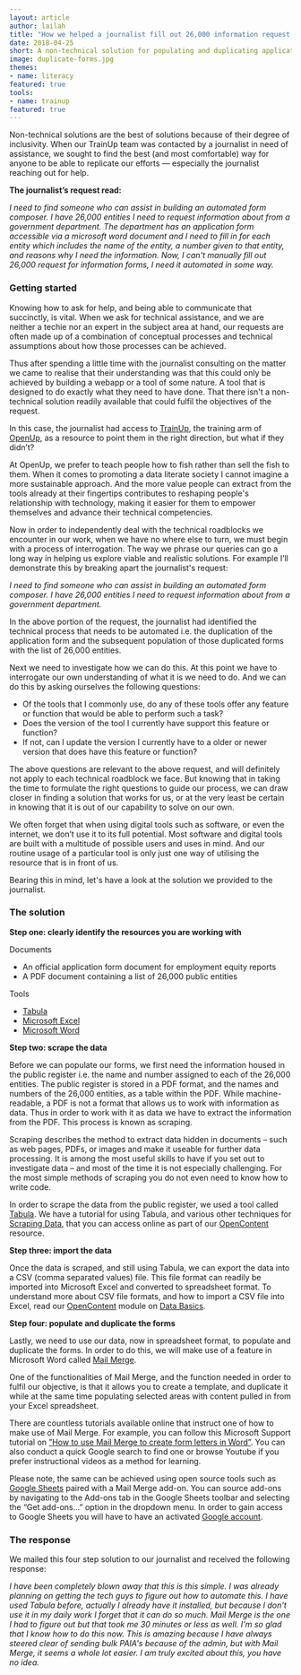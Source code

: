 ```yaml
---
layout: article
author: lailah
title: "How we helped a journalist fill out 26,000 information request forms in under an hour"
date: 2018-04-25
short: A non-technical solution for populating and duplicating application forms.
image: duplicate-forms.jpg
themes:
- name: literacy
featured: true
tools:
- name: trainup
featured: true
---
```


Non-technical solutions are the best of solutions because of their degree of inclusivity. When our TrainUp team was contacted by a journalist in need of assistance, we sought to find the best (and most comfortable) way for anyone to be able to replicate our efforts — especially the journalist reaching out for help.

**The journalist’s request read:**

_I need to find someone who can assist in building an automated form composer. I have 26,000 entities I need to request information about from a government department. The department has an application form accessible via a microsoft word document and I need to fill in for each entity which includes the name of the entity, a number given to that entity, and reasons why I need the information. Now, I can't manually fill out 26,000 request for information forms, I need it automated in some way._

### Getting started

Knowing how to ask for help, and being able to communicate that succinctly, is vital. When we ask for technical assistance, and we are neither a techie nor an expert in the subject area at hand, our requests are often made up of a combination of conceptual processes and technical assumptions about how those processes can be achieved.

Thus after spending a little time with the journalist consulting on the matter we came to realise that their understanding was that this could only be achieved by building a webapp or a tool of some nature. A tool that is designed to do exactly what they need to have done. That there isn't a non-technical solution readily available that could fulfil the objectives of the request.

In this case, the journalist had access to [TrainUp](https://openup.org.za/trainup/), the training arm of [OpenUp](https://openup.org.za/), as a resource to point them in the right direction, but what if they didn’t?

At OpenUp, we prefer to teach people how to fish rather than sell the fish to them. When it comes to promoting a data literate society I cannot imagine a more sustainable approach. And the more value people can extract from the tools already at their fingertips contributes to reshaping people's relationship with technology, making it easier for them to empower themselves and advance their technical competencies.

Now in order to independently deal with the technical roadblocks we encounter in our work, when we have no where else to turn, we must begin with a process of interrogation. The way we phrase our queries can go a long way in helping us explore viable and realistic solutions. For example I’ll demonstrate this by breaking apart the journalist's request:

_I need to find someone who can assist in building an automated form composer. I have 26,000 entities I need to request information about from a government department._

In the above portion of the request, the journalist had identified the technical process that needs to be automated i.e. the duplication of the application form and the subsequent population of those duplicated forms with the list of 26,000 entities.

Next we need to investigate how we can do this. At this point we have to interrogate our own understanding of what it is we need to do. And we can do this by asking ourselves the following questions:

<ul>
	<li>Of the tools that I commonly use, do any of these tools offer any feature or function that would be able to perform such a task?</li>
	<li>Does the version of the tool I currently have support this feature or function?</li>
	<li>If not, can I update the version I currently have to a older or newer version that does have this feature or function?</li>
</ul>

The above questions are relevant to the above request, and will definitely not apply to each technical roadblock we face. But knowing that in taking the time to formulate the right questions to guide our process, we can draw closer in finding a solution that works for us, or at the very least be certain in knowing that it is out of our capability to solve on our own.

We often forget that when using digital tools such as software, or even the internet, we don’t use it to its full potential. Most software and digital tools are built with a multitude of possible users and uses in mind. And our routine usage of a particular tool is only just one way of utilising the resource that is in front of us.

Bearing this in mind, let's have a look at the solution we provided to the journalist.

### The solution

**Step one: clearly identify the resources you are working with**

Documents

- An official application form document for employment equity reports 
- A PDF document containing a list of 26,000 public entities

Tools

- [Tabula](http://tabula.technology/)
- [Microsoft Excel](https://products.office.com/en-us/excel)
- [Microsoft Word](https://office.live.com/start/Word.aspx)

**Step two: scrape the data**

Before we can populate our forms, we first need the information housed in the public register i.e. the name and number assigned to each of the 26,000 entities. The public register is stored in a PDF format, and the names and numbers of the 26,000 entities, as a table within the PDF. While machine-readable, a PDF is not a format that allows us to work with information as data. Thus in order to work with it as data we have to extract the information from the PDF. This process is known as scraping.

Scraping describes the method to extract data hidden in documents – such as web pages, PDFs, or images and make it useable for further data processing. It is among the most useful skills to have if you set out to investigate data – and most of the time it is not especially challenging. For the most simple methods of scraping you do not even need to know how to write code.

In order to scrape the data from the public register, we used a tool called [Tabula](http://tabula.technology/). We have a tutorial for using Tabula, and various other techniques for [Scraping Data](https://openup.org.za/trainup/scraping.html), that you can access online as part of our [OpenContent](https://openup.org.za/trainup/#open-content) resource.

**Step three: import the data**

Once the data is scraped, and still using Tabula, we can export the data into a CSV (comma separated values) file. This file format can readily be imported into Microsoft Excel and converted to spreadsheet format. To understand more about CSV file formats, and how to import a CSV file into Excel, read our [OpenContent](https://openup.org.za/trainup/#open-content) module on [Data Basics](https://openup.org.za/trainup/data-basics.html).

**Step four: populate and duplicate the forms**

Lastly, we need to use our data, now in spreadsheet format, to populate and duplicate the forms. In order to do this, we will make use of a feature in Microsoft Word called [Mail Merge](https://support.office.com/en-us/article/use-mail-merge-to-create-and-send-bulk-mail-labels-and-envelopes-f488ed5b-b849-4c11-9cff-932c49474705).

One of the functionalities of Mail Merge, and the function needed in order to fulfil our objective, is that it allows you to create a template, and duplicate it while at the same time populating selected areas with content pulled in from your Excel spreadsheet.

There are countless tutorials available online that instruct one of how to make use of Mail Merge. For example, you can follow this Microsoft Support tutorial on [”How to use Mail Merge to create form letters in Word”](https://support.microsoft.com/en-us/help/294683/how-to-use-mail-merge-to-create-form-letters-in-word). You can also conduct a quick Google search to find one or browse Youtube if you prefer instructional videos as a method for learning.

Please note, the same can be achieved using open source tools such as [Google Sheets](https://www.google.com/sheets/about/) paired with a Mail Merge add-on. You can source add-ons by navigating to the Add-ons tab in the Google Sheets toolbar and selecting the “Get add-ons…” option in the dropdown menu. In order to gain access to Google Sheets you will have to have an activated [Google account](https://accounts.google.com/SignUp?hl=en).

### The response

We mailed this four step solution to our journalist and received the following response:

_I have been completely blown away that this is this simple. I was already planning on getting the tech guys to figure out how to automate this. I have used Tabula before, actually I already have it installed, but because I don't use it in my daily work I forget that it can do so much. Mail Merge is the one I had to figure out but that took me 30 minutes or less as well. I'm so glad that I know how to do this now. This is amazing because I have always steered clear of sending bulk PAIA's because of the admin, but with Mail Merge, it seems a whole lot easier. I am truly excited about this, you have no idea._
